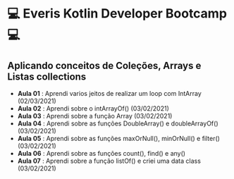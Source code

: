 # :computer: Everis Kotlin Developer Bootcamp:computer:
## Aplicando conceitos de Coleções, Arrays e Listas collections

- **Aula 01** : Aprendi varios jeitos de realizar um loop com IntArray (02/03/2021)
- **Aula 02** : Aprendi sobre o intArrayOf() (03/02/2021)
- **Aula 03** : Aprendi sobre a função Array (03/02/2021)
- **Aula 04** : Aprendi sobre as funções DoubleArray() e doubleArrayOf() (03/02/2021)
- **Aula 05** : Aprendi sobre as funções maxOrNull(), minOrNull() e filter() (03/02/2021)
- **Aula 06** : Aprendi sobre as funções count(), find() e any()
- **Aula 07** : Aprendi sobre a função listOf() e criei uma data class (03/02/2021)
